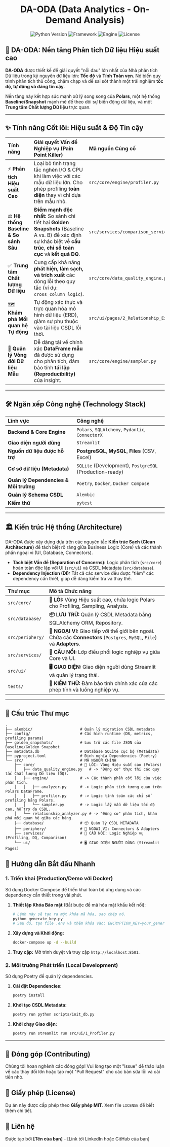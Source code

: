 
<p align="center">
  <h1 align="center">DA-ODA (Data Analytics - On-Demand Analysis)</h1>
</p>

<p align="center">
    <img src="https://img.shields.io/badge/python-3.11+-blue.svg" alt="Python Version">
    <img src="https://img.shields.io/badge/framework-Streamlit-red.svg" alt="Framework">
    <img src="https://img.shields.io/badge/engine-Polars-purple.svg" alt="Engine">
    <img src="https://img.shields.io/badge/license-MIT-green.svg" alt="License">
    </p>

## 🎯 DA-ODA: Nền tảng Phân tích Dữ liệu Hiệu suất cao

**DA-ODA** được thiết kế để giải quyết "nỗi đau" lớn nhất của Nhà phân tích Dữ liệu trong kỷ nguyên dữ liệu lớn: **Tốc độ** và **Tính Toàn vẹn**. Nó biến quy trình phân tích thủ công, chậm chạp và dễ sai sót thành một trải nghiệm **tốc độ, tự động và đáng tin cậy**.

Nền tảng này kết hợp sức mạnh xử lý song song của **Polars**, một hệ thống **Baseline/Snapshot** mạnh mẽ để theo dõi sự biến động dữ liệu, và một **Trung tâm Chất lượng Dữ liệu** trực quan.

---

## ✨ Tính năng Cốt lõi: Hiệu suất & Độ Tin cậy

| Tính năng | Giải quyết Vấn đề Nghiệp vụ (Pain Point Killer) | Mã nguồn Củng cố |
| :--- | :--- | :--- |
| ⚡ **Phân tích Hiệu suất Cao** | Loại bỏ tình trạng tắc nghẽn I/O & CPU khi làm việc với các mẫu dữ liệu lớn. Cho phép profiling **toàn diện** thay vì chỉ dựa trên mẫu nhỏ. | `src/core/engine/profiler.py` |
| ⚖️ **Hệ thống Baseline & So sánh Sâu** | **Điểm mạnh độc nhất:** So sánh chi tiết hai **Golden Snapshots** (Baseline A vs. B) để xác định sự khác biệt về **cấu trúc**, **chỉ số toàn cục** và **kết quả DQ**. | `src/services/comparison_service.py` |
| ✅ **Trung tâm Chất lượng Dữ liệu** | Cung cấp khả năng **phát hiện, làm sạch, và trích xuất** các dòng lỗi theo quy tắc (ví dụ: `cross_column_logic`). | `src/core/data_quality_engine.py` |
| 🗺️ **Khám phá Mối quan hệ Tự động** | Tự động xác thực và trực quan hóa mô hình dữ liệu (ERD), giảm sự phụ thuộc vào tài liệu CSDL lỗi thời. | `src/ui/pages/2_Relationship_Explorer.py` |
| 🔄 **Quản lý Vòng đời Dữ liệu Mẫu** | Dễ dàng tải về chính xác **DataFrame mẫu** đã được sử dụng cho phân tích, đảm bảo tính **tái lập (Reproducibility)** của insight. | `src/core/engine/sampler.py` |

---

## 🛠️ Ngăn xếp Công nghệ (Technology Stack)

| Lĩnh vực | Công nghệ |
| :--- | :--- |
| **Backend & Core Engine** | `Polars`, `SQLAlchemy`, `Pydantic`, `ConnectorX` |
| **Giao diện người dùng** | `Streamlit` |
| **Nguồn dữ liệu được hỗ trợ** | **PostgreSQL**, **MySQL**, **Files** (CSV, Excel) |
| **Cơ sở dữ liệu (Metadata)** | `SQLite` (Development), `PostgreSQL` (Production-ready) |
| **Quản lý Dependencies & Môi trường** | `Poetry`, `Docker`, `Docker Compose` |
| **Quản lý Schema CSDL** | `Alembic` |
| **Kiểm thử** | `pytest` |

---

## 🏛️ Kiến trúc Hệ thống (Architecture)

DA-ODA được xây dựng dựa trên các nguyên tắc **Kiến trúc Sạch (Clean Architecture)** để tách biệt rõ ràng giữa Business Logic (Core) và các thành phần ngoại vi (UI, Database, Connectors).

* **Tách biệt Vấn đề (Separation of Concerns):** Logic phân tích (`src/core`) hoàn toàn độc lập với UI (`src/ui`) và CSDL Metadata (`src/database`).
* **Dependency Injection (DI):** Tất cả các service đều được "tiêm" các dependency cần thiết, giúp dễ dàng kiểm tra và thay thế.

| Thư mục | Mô tả Chức năng |
| :--- | :--- |
| `src/core/` | **🎯 LÕI:** Vùng Hiệu suất cao, chứa logic Polars cho Profiling, Sampling, Analysis. |
| `src/database/` | **📦 LƯU TRỮ:** Quản lý CSDL Metadata bằng SQLAlchemy ORM, Repository. |
| `src/periphery/` | **🔌 NGOẠI VI:** Giao tiếp với thế giới bên ngoài. Chứa các **Connectors** (`Postgres`, `MySQL`, `File`) và **Adapters**. |
| `src/services/` | **🌉 CẦU NỐI:** Lớp điều phối logic nghiệp vụ giữa Core và UI. |
| `src/ui/` | **🖥️ GIAO DIỆN:** Giao diện người dùng Streamlit và quản lý trạng thái. |
| `tests/` | **🧪 KIỂM THỬ:** Đảm bảo tính chính xác của các phép tính và luồng nghiệp vụ. |

---
## 📂 Cấu trúc Thư mục

```
.
├── alembic/                     # Quản lý migration CSDL metadata
├── config/                      # Cấu hình runtime (DB, metrics, profiling params)
├── golden_snapshots/            # Lưu trữ các file JSON của Baseline/Golden Snapshot
├── metadata.db                  # Database SQLite cục bộ (Metadata)
├── pyproject.toml               # Định nghĩa Dependencies (Poetry)
└── src/                         # MÃ NGUỒN CHÍNH
    ├── core/                    # 🎯 LÕI: Vùng Hiệu suất cao (Polars)
    │   ├── data_quality_engine.py   # -> "Động cơ" thực thi các quy tắc Chất lượng Dữ liệu (DQ).
    │   ├── engine/              # -> Các thành phần cốt lõi của việc phân tích.
    │   │   ├── analyzer.py      # -> Logic phân tích tương quan trên Polars DataFrame.
    │   │   ├── profiler.py      # -> Logic tính toán các chỉ số profiling bằng Polars.
    │   │   └── sampler.py       # -> Logic lấy mẫu dữ liệu tốc độ cao, hỗ trợ đa CSDL.
    │   └── relationship_analyzer.py # -> "Động cơ" phân tích, khám phá mối quan hệ giữa các bảng.
    ├── database/                # 📦 Quản lý CSDL METADATA
    ├── periphery/               # 🔌 NGOẠI VI: Connectors & Adapters
    ├── services/                # 🌉 CẦU NỐI: Logic Nghiệp vụ (Profiling, DQ, Comparison)
    └── ui/                      # 🖥️ GIAO DIỆN NGƯỜI DÙNG (Streamlit Pages)
```
## 🚀 Hướng dẫn Bắt đầu Nhanh

### 1. Triển khai (Production/Demo với Docker)

Sử dụng Docker Compose để triển khai toàn bộ ứng dụng và các dependency cần thiết trong vài phút.

1.  **Thiết lập Khóa Bảo mật** (Bắt buộc để mã hóa mật khẩu kết nối):
    ```bash
    # Lệnh này sẽ tạo ra một khóa mã hóa, sao chép nó.
    python generate_key.py
    # Sau đó, tạo file .env và thêm khóa vào: ENCRYPTION_KEY=your_generated_key
    ```
   
2.  **Xây dựng và Khởi động:**
    ```bash
    docker-compose up -d --build
    ```
   
3.  **Truy cập:** Mở trình duyệt và truy cập `http://localhost:8501`.

### 2. Môi trường Phát triển (Local Development)

Sử dụng Poetry để quản lý dependencies.

1.  **Cài đặt Dependencies:**
    ```bash
    poetry install
    ```
   
2.  **Khởi tạo CSDL Metadata:**
    ```bash
    poetry run python scripts/init_db.py
    ```
   
3.  **Khởi chạy Giao diện:**
    ```bash
    poetry run streamlit run src/ui/1_Profiler.py
    ```
   

---

## 🤝 Đóng góp (Contributing)

Chúng tôi hoan nghênh các đóng góp! Vui lòng tạo một "Issue" để thảo luận về các thay đổi lớn hoặc tạo một "Pull Request" cho các bản sửa lỗi và cải tiến nhỏ.

## 📄 Giấy phép (License)

Dự án này được cấp phép theo **Giấy phép MIT**. Xem file `LICENSE` để biết thêm chi tiết.

## 📧 Liên hệ

Được tạo bởi **[Tên của bạn]** - [Link tới LinkedIn hoặc GitHub của bạn]
